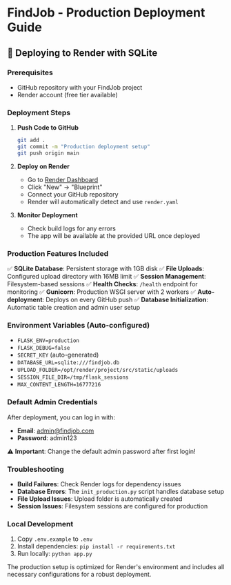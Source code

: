 # FindJob - Production Deployment Guide

## 🚀 Deploying to Render with SQLite

### Prerequisites
- GitHub repository with your FindJob project
- Render account (free tier available)

### Deployment Steps

1. **Push Code to GitHub**
   ```bash
   git add .
   git commit -m "Production deployment setup"
   git push origin main
   ```

2. **Deploy on Render**
   - Go to [Render Dashboard](https://dashboard.render.com)
   - Click "New" → "Blueprint"
   - Connect your GitHub repository
   - Render will automatically detect and use `render.yaml`

3. **Monitor Deployment**
   - Check build logs for any errors
   - The app will be available at the provided URL once deployed

### Production Features Included

✅ **SQLite Database**: Persistent storage with 1GB disk
✅ **File Uploads**: Configured upload directory with 16MB limit
✅ **Session Management**: Filesystem-based sessions
✅ **Health Checks**: `/health` endpoint for monitoring
✅ **Gunicorn**: Production WSGI server with 2 workers
✅ **Auto-deployment**: Deploys on every GitHub push
✅ **Database Initialization**: Automatic table creation and admin user setup

### Environment Variables (Auto-configured)

- `FLASK_ENV=production`
- `FLASK_DEBUG=false`
- `SECRET_KEY` (auto-generated)
- `DATABASE_URL=sqlite:///findjob.db`
- `UPLOAD_FOLDER=/opt/render/project/src/static/uploads`
- `SESSION_FILE_DIR=/tmp/flask_sessions`
- `MAX_CONTENT_LENGTH=16777216`

### Default Admin Credentials

After deployment, you can log in with:
- **Email**: admin@findjob.com
- **Password**: admin123

⚠️ **Important**: Change the default admin password after first login!

### Troubleshooting

- **Build Failures**: Check Render logs for dependency issues
- **Database Errors**: The `init_production.py` script handles database setup
- **File Upload Issues**: Upload folder is automatically created
- **Session Issues**: Filesystem sessions are configured for production

### Local Development

1. Copy `.env.example` to `.env`
2. Install dependencies: `pip install -r requirements.txt`
3. Run locally: `python app.py`

The production setup is optimized for Render's environment and includes all necessary configurations for a robust deployment.
